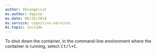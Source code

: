 ```yaml
---
author: IEvangelist
ms.author: dapine
ms.date: 06/25/2019
ms.service: cognitive-services
ms.topic: include
---
```


To shut down the container, in the command-line environment where the container is running, select <kbd>Ctrl+C</kbd>.
